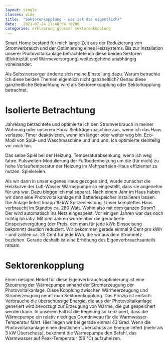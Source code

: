 ```yaml
---
layout: single
classes: wide
title:  "Sektorenkopplung - was ist das eigentlich?"
date:   2021-07-24 17:48:04 +0200
categories: erklaerung glossar sektorenkopplung 
---
```

Smart Home bestand für mich lange Zeit aus der Reduzierung von Stromverbrauch und der Optimierung eines Heizsystems. Bis zur Installation unserer Photovoltaikanlage betrachtete ich diese beiden Sektoren (Elektrizität und Wärmeversorgung) weitestgehend unabhängig voneinander.

Als Selbstversorger änderte sich meine Einstellung dazu. Warum betrachte ich diese beiden Themen eigentlich nicht ganzheitlich? Genau diese ganzheitliche Betrachtung wird als Sektorenkopplung oder Sektorkopplung betrachtet.

Isolierte Betrachtung
===
Jahrelang betrachtete und optimierte ich den Stromverbrauch in meiner Wohnung oder unserem Haus. Siebträgermaschine aus, wenn ich das Haus verlasse. Timer deaktivieren, wenn ich länger oder weiter weg bin. Eco-Modi von Spül- und Waschmaschine und und und. Ich optimierte kleinteilig vor mich hin.

Das selbe Spiel bei der Heizung. Temperaturabsenkung, wenn ich weg fahre. Pulsweiten-Modulierung der Fußbodenheizung um die (für mich) zu hohe Vorlauftemperatur der Heizung im Mehrparteien-Haus effizienter zu nutzen. Spielereien.

Als wir dann in unser eigenes Haus gezogen sind, wurde zunächst die Heizkurve der Luft-Wasser Wärmepumpe so eingestellt, dass sie angenehm für uns war. Dazu blogge ich mal separat. Nach einem Jahr im Haus haben wir dann eine Photovoltaikanlage mit Batteriespeicher installieren lassen. Die Anlage liefert knapp 10 kW Spitzenleistung. Unser komplettes Haus verbraucht im Standby ca. 280 Watt. Wohin also mit dem ganzen Strom? Der wird automatisch ins Netz eingespeist. Vor einigen Jahren war das noch richtig lukrativ. Mit den Jahren wurde aber die gerantierte Einspeisevergütung (der Preis, den man für jede kWh Einspeisung bekommt) deutlich reduziert. Wir bekommen gerade einmal 9 Cent pro kWh - und zahlen ca. 25 Cent für jede kWh, die wir aus dem Stromnetz beziehen. Gerade deshalb ist eine Erhöhung des Eigenverbrauchsanteils ratsam.

Sektorenkopplung
===
Einen riesigen Hebel für diese Eigenverbrauchsoptimierung ist eine Steuerung der Wärmepumpe anhand der Stromerzeugung der Photovoltaikanlage. Diese Kopplung zwischen Wärmeerzeugung und Stromerzeugung nennt man Sektorenkopplung.
Das Prinzip ist einfach: Verbrauche die überschüssige Energie, die aus der Photovoltaikanlage generiert wird bevorzugt zur Erzeugung von Wärme, die gut gespeichert werden kann. In unserem Fall ist die Regelung so konzipiert, dass die Wärmepumpe ein relativ niedriges Grundniveau für die Warmwasser-Temperatur fährt. Hier liegen wir bei gerade einmal 43 Grad. Wenn die Photovoltaikanlage einen deutlichen Überschuss an Energie liefert (mehr als 3 kW Überschuss), bekommt die Wärmepumpe den Befehl, das Warmwasser auf Peak-Temperatur (56 °C) aufzuheizen.